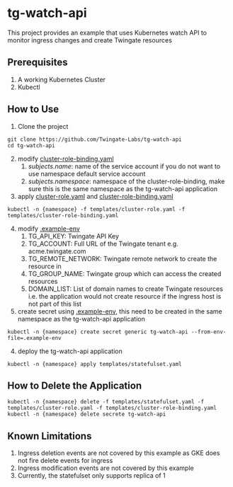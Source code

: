 # tg-watch-api
This project provides an example that uses Kubernetes watch API to monitor ingress changes and create Twingate resources

## Prerequisites
1. A working Kubernetes Cluster
2. Kubectl

## How to Use
1. Clone the project
```
git clone https://github.com/Twingate-Labs/tg-watch-api
cd tg-watch-api
```
2. modify [cluster-role-binding.yaml](templates/cluster-role-binding.yaml)
   1. _subjects.name_: name of the service account if you do not want to use namespace default service account
   2. _subjects.namespace_: namespace of the cluster-role-binding, make sure this is the same namespace as the tg-watch-api application
3. apply [cluster-role.yaml](templates/cluster-role.yaml) and [cluster-role-binding.yaml](templates/cluster-role-binding.yaml)
```
kubectl -n {namespace} -f templates/cluster-role.yaml -f templates/cluster-role-binding.yaml
```
4. modify [.example-env](.example-env)
   1. TG_API_KEY: Twingate API Key
   2. TG_ACCOUNT: Full URL of the Twingate tenant e.g. acme.twingate.com
   3. TG_REMOTE_NETWORK: Twingate remote network to create the resource in
   4. TG_GROUP_NAME: Twingate group which can access the created resources
   5. DOMAIN_LIST: List of domain names to create Twingate resources i.e. the application would not create resource if the ingress host is not part of this list
5. create secret using [.example-env](.example-env), this need to be created in the same namespace as the tg-watch-api application
```
kubectl -n {namespace} create secret generic tg-watch-api --from-env-file=.example-env
```
4. deploy the tg-watch-api application
```
kubectl -n {namespace} apply templates/statefulset.yaml
```

## How to Delete the Application
```
kubectl -n {namespace} delete -f templates/statefulset.yaml -f templates/cluster-role.yaml -f templates/cluster-role-binding.yaml
kubectl -n {namespace} delete secrete tg-watch-api
```

## Known Limitations
1. Ingress deletion events are not covered by this example as GKE does not fire delete events for ingress
2. Ingress modification events are not covered by this example
3. Currently, the statefulset only supports replica of 1
